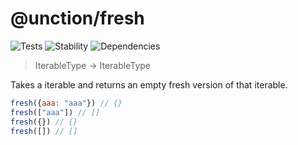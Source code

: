 # @unction/fresh

![Tests][BADGE_TRAVIS]
![Stability][BADGE_STABILITY]
![Dependencies][BADGE_DEPENDENCY]

> IterableType -> IterableType

Takes a iterable and returns an empty fresh version of that iterable.

``` javascript
fresh({aaa: "aaa"}) // {}
fresh(["aaa"]) // []
fresh({}) // {}
fresh([]) // []
```

[BADGE_TRAVIS]: https://img.shields.io/travis/krainboltgreene/unction.js.svg?maxAge=2592000&style=flat-square
[BADGE_STABILITY]: https://img.shields.io/badge/stability-strong-green.svg?maxAge=2592000&style=flat-square
[BADGE_DEPENDENCY]: https://img.shields.io/david/krainboltgreene/unction.js.svg?maxAge=2592000&style=flat-square
